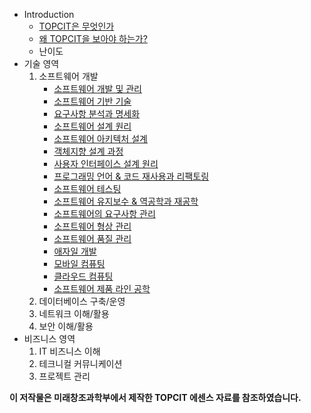* Introduction
    * [TOPCIT은 무엇인가](./contents/TOPCIT은-무엇인가.md)
    * [왜 TOPCIT을 보아야 하는가?](./contents/왜-TOPCIT을-보아야-하는가.md)
    * 난이도
* 기술 영역
    1. 소프트웨어 개발
        * [소프트웨어 개발 및 관리](./contents/소프트웨어-개발-및-관리.md)
        * [소프트웨어 기반 기술](./contents/소프트웨어-기반-기술.md)
        * [요구사항 분석과 명세화](./contents/요구사항-분석과-명세화.md)
        * [소프트웨어 설계 원리](./contents/소프트웨어-설계-원리.md)
        * [소프트웨어 아키텍처 설계](./contents/소프트웨어-아키텍처-설계.md)
        * [객체지향 설계 과정](./contents/객체지향-설계-과정.md)
        * [사용자 인터페이스 설계 원리](./contents/사용자-인터페이스-설계-원리.md)
        * [프로그래밍 언어 & 코드 재사용과 리팩토링](./contents/프로그래밍-언어-and-코드-재사용과-리팩토링.md)
        * [소프트웨어 테스팅](./contents/소프트웨어-테스팅.md)
        * [소프트웨어 유지보수 & 역공학과 재공학](./contents/소프트웨어-유지보수-and-역공학과-재공학.md)
        * [소프트웨어의 요구사항 관리](./contents/소프트웨어의-요구사항-관리.md)
        * [소프트웨어 형상 관리](./contents/소프트웨어-형상-관리.md)
        * [소프트웨어 품질 관리](./contents/소프트웨어-품질-관리.md)
        * [애자일 개발](./contents/애자일-개발.md)
        * [모바일 컴퓨팅](./contents/모바일-컴퓨팅.md)
        * [클라우드 컴퓨팅](./contents/클라우드-컴퓨팅.md)
        * [소프트웨어 제품 라인 공학](./contents/소프트웨어-제품-라인-공학.md)
    2. 데이터베이스 구축/운영
    3. 네트워크 이해/활용
    4. 보안 이해/활용
* 비즈니스 영역
    1. IT 비즈니스 이해
    2. 테크니컬 커뮤니케이션
    3. 프로젝트 관리
    
**이 저작물은 미래창조과학부에서 제작한 TOPCIT 에센스 자료를 참조하였습니다.**
